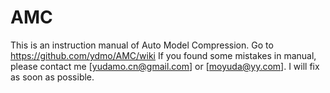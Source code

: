 # AMC
This is an instruction manual of Auto Model Compression. Go to https://github.com/ydmo/AMC/wiki
If you found some mistakes in manual, please contact me [yudamo.cn@gmail.com] or [moyuda@yy.com]. I will fix as soon as possible.
